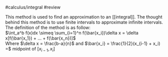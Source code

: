 #calculus/integral #review 

This method is used to find an approximation to an [[integral]]. The thought behind this method is to use finite intervals to approximate infinite intervals.  
The definition of the method is as follow:  
$\int_a^b f(x)dx \simeq \sum_{i=1}^n f(\bar{x_i})\delta x = \delta x[f(\bar{x_1}) + ... + f(\bar{x_n})]$  
Where $\delta x = \frac{b-a}{n}$ and $\bar{x_i} = \frac{1}{2}(x_{i-1} + x_i) =$ midpoint of $[x_{i-1},x_i]$
